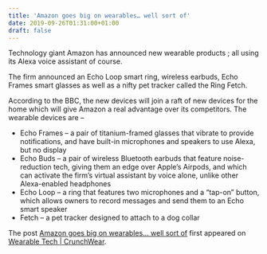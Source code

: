 ```yaml
---
title: 'Amazon goes big on wearables… well sort of'
date: 2019-09-26T01:31:00+01:00
draft: false
---
```


Technology giant Amazon has announced new wearable products ; all using its Alexa voice assistant of course.

The firm announced an Echo Loop smart ring, wireless earbuds, Echo Frames smart glasses as well as a nifty pet tracker called the Ring Fetch.

According to the BBC, the new devices will join a raft of new devices for the home which will give Amazon a real advantage over its competitors. The wearable devices are –

*   Echo Frames – a pair of titanium-framed glasses that vibrate to provide notifications, and have built-in microphones and speakers to use Alexa, but no display
*   Echo Buds – a pair of wireless Bluetooth earbuds that feature noise-reduction tech, giving them an edge over Apple’s Airpods, and which can activate the firm’s virtual assistant by voice alone, unlike other Alexa-enabled headphones
*   Echo Loop – a ring that features two microphones and a “tap-on” button, which allows owners to record messages and send them to an Echo smart speaker
*   Fetch – a pet tracker designed to attach to a dog collar

The post [Amazon goes big on wearables… well sort of](https://crunchwear.com/amazon-goes-big-on-wearables-well-sort-of/) first appeared on [Wearable Tech | CrunchWear](https://crunchwear.com).